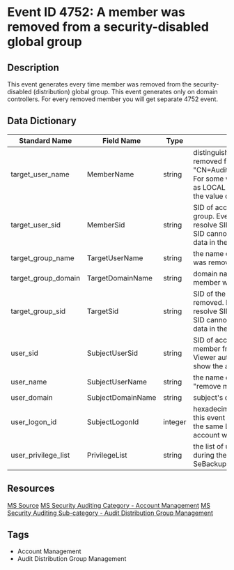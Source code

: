 # Event ID 4752: A member was removed from a security-disabled global group

## Description
This event generates every time member was removed from the security-disabled (distribution) global group. This event generates only on domain controllers. For every removed member you will get separate 4752 event.

## Data Dictionary
|Standard Name|Field Name|Type|Description|Sample Value|
|---|---|---|---|---|
|target_user_name|MemberName|string|distinguished name of account that was removed from the group. For example: "CN=Auditor,CN=Users,DC=contoso,DC=local". For some well-known security principals, such as LOCAL SERVICE or ANONYMOUS LOGON, the value of this field is "-".|CN=Auditor,CN=Users,DC=contoso,DC=local|
|target_user_sid|MemberSid|string|SID of account that was removed from the group. Event Viewer automatically tries to resolve SIDs and show the group name. If the SID cannot be resolved, you will see the source data in the event.|S-1-5-21-3457937927-2839227994-823803824-2104|
|target_group_name|TargetUserName|string|the name of the group from which the member was removed. For example: ServiceDesk|ServiceDeskSecond|
|target_group_domain|TargetDomainName|string|domain name of the group from which the member was removed.|CONTOSO|
|target_group_sid|TargetSid|string|SID of the group from which the member was removed. Event Viewer automatically tries to resolve SIDs and show the group name. If the SID cannot be resolved, you will see the source data in the event.|S-1-5-21-3457937927-2839227994-823803824-6119|
|user_sid|SubjectUserSid|string|SID of account that requested the "remove member from the group" operation. Event Viewer automatically tries to resolve SIDs and show the account name.|S-1-5-21-3457937927-2839227994-823803824-1104|
|user_name|SubjectUserName|string|the name of the account that requested the "remove member from the group" operation.|dadmin|
|user_domain|SubjectDomainName|string|subject's domain name.|CONTOSO|
|user_logon_id|SubjectLogonId|integer|hexadecimal value that can help you correlate this event with recent events that might contain the same Logon ID, for example, "4624: An account was successfully logged on."|0x3007b|
|user_privilege_list|PrivilegeList|string|the list of user privileges which were used during the operation, for example, SeBackupPrivilege.|-|

## Resources
[MS Source](https://github.com/MicrosoftDocs/windows-itpro-docs/blob/master/windows/security/threat-protection/auditing/event-4752.md)
[MS Security Auditing Category - Account Management](https://docs.microsoft.com/en-us/windows/security/threat-protection/auditing/advanced-security-audit-policy-settings#account-management)
[MS Security Auditing Sub-category - Audit Distribution Group Management](https://github.com/MicrosoftDocs/windows-itpro-docs/tree/master/windows/security/threat-protection/auditing/audit-distribution-group-management.md)

## Tags
* Account Management
* Audit Distribution Group Management